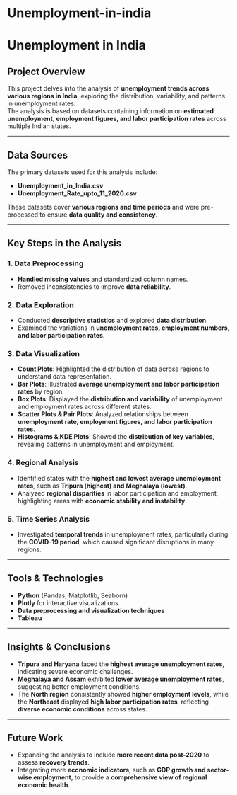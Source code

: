 # Unemployment-in-india
# Unemployment in India

## Project Overview  
This project delves into the analysis of **unemployment trends across various regions in India**, exploring the distribution, variability, and patterns in unemployment rates.  
The analysis is based on datasets containing information on **estimated unemployment, employment figures, and labor participation rates** across multiple Indian states.  

---

## Data Sources  
The primary datasets used for this analysis include:  
- **Unemployment_in_India.csv**  
- **Unemployment_Rate_upto_11_2020.csv**  

These datasets cover **various regions and time periods** and were pre-processed to ensure **data quality and consistency**.  

---

## Key Steps in the Analysis  

### 1. Data Preprocessing  
- **Handled missing values** and standardized column names.  
- Removed inconsistencies to improve **data reliability**.  

### 2. Data Exploration  
- Conducted **descriptive statistics** and explored **data distribution**.  
- Examined the variations in **unemployment rates, employment numbers, and labor participation rates**.  

### 3. Data Visualization  
- **Count Plots**: Highlighted the distribution of data across regions to understand data representation.  
- **Bar Plots**: Illustrated **average unemployment and labor participation rates** by region.  
- **Box Plots**: Displayed the **distribution and variability** of unemployment and employment rates across different states.  
- **Scatter Plots & Pair Plots**: Analyzed relationships between **unemployment rate, employment figures, and labor participation rates**.  
- **Histograms & KDE Plots**: Showed the **distribution of key variables**, revealing patterns in unemployment and employment.  

### 4. Regional Analysis  
- Identified states with the **highest and lowest average unemployment rates**, such as **Tripura (highest) and Meghalaya (lowest)**.  
- Analyzed **regional disparities** in labor participation and employment, highlighting areas with **economic stability and instability**.  

### 5. Time Series Analysis  
- Investigated **temporal trends** in unemployment rates, particularly during the **COVID-19 period**, which caused significant disruptions in many regions.  

---

## Tools & Technologies  
- **Python** (Pandas, Matplotlib, Seaborn)  
- **Plotly** for interactive visualizations  
- **Data preprocessing and visualization techniques**  
- **Tableau**  

---

## Insights & Conclusions  
- **Tripura and Haryana** faced the **highest average unemployment rates**, indicating severe economic challenges.  
- **Meghalaya and Assam** exhibited **lower average unemployment rates**, suggesting better employment conditions.  
- The **North region** consistently showed **higher employment levels**, while the **Northeast** displayed **high labor participation rates**, reflecting **diverse economic conditions** across states.  

---

## Future Work  
- Expanding the analysis to include **more recent data post-2020** to assess **recovery trends**.  
- Integrating more **economic indicators**, such as **GDP growth and sector-wise employment**, to provide a **comprehensive view of regional economic health**.  

